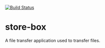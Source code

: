 [![Build Status](https://travis-ci.com/RachelAbaniwo/store-box.svg?branch=master)](https://travis-ci.com/RachelAbaniwo/store-box)

# store-box
A file transfer application used to transfer files.
